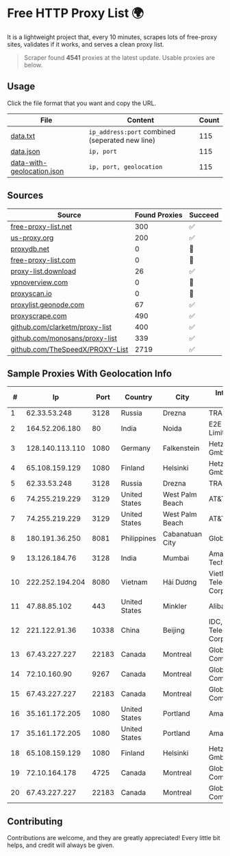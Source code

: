 
# Free HTTP Proxy List 🌍

It is a lightweight project that, every 10 minutes, scrapes lots of free-proxy sites, validates if it works, and serves a clean proxy list.


> Scraper found **4541** proxies at the latest update. Usable proxies are below.

## Usage

Click the file format that you want and copy the URL.


|File|Content|Count|
|----|-------|-----|
|[data.txt](https://raw.githubusercontent.com/themiralay/Proxy-List-World/master/data.txt)|`ip_address:port` combined (seperated new line)|115|
|[data.json](https://raw.githubusercontent.com/themiralay/Proxy-List-World/master/data.json)|`ip, port`|115|
|[data-with-geolocation.json](https://raw.githubusercontent.com/themiralay/Proxy-List-World/master/data-with-geolocation.json)|`ip, port, geolocation`|115|

## Sources

|Source|Found Proxies|Succeed|
|------|-------------|-------|
|[free-proxy-list.net](https://free-proxy-list.net)|300|✅|
|[us-proxy.org](https://www.us-proxy.org)|200|✅|
|[proxydb.net](http://proxydb.net)|0|🚫|
|[free-proxy-list.com](https://free-proxy-list.com/?page=&port=&type%5B%5D=http&type%5B%5D=https&up_time=0&search=Search)|0|🚫|
|[proxy-list.download](https://www.proxy-list.download/HTTP)|26|✅|
|[vpnoverview.com](https://vpnoverview.com/privacy/anonymous-browsing/free-proxy-servers)|0|🚫|
|[proxyscan.io](https://www.proxyscan.io)|0|🚫|
|[proxylist.geonode.com](https://proxylist.geonode.com/api/proxy-list?limit=300&page=1&sort_by=lastChecked&sort_type=desc&protocols=http,https)|67|✅|
|[proxyscrape.com](https://api.proxyscrape.com/v2/?request=displayproxies&protocol=http&timeout=10000&country=all&ssl=all&anonymity=all)|490|✅|
|[github.com/clarketm/proxy-list](https://raw.githubusercontent.com/clarketm/proxy-list/master/proxy-list-raw.txt)|400|✅|
|[github.com/monosans/proxy-list](https://raw.githubusercontent.com/monosans/proxy-list/main/proxies/http.txt)|339|✅|
|[github.com/TheSpeedX/PROXY-List](https://raw.githubusercontent.com/TheSpeedX/PROXY-List/master/http.txt)|2719|✅|


## Sample Proxies With Geolocation Info

|#|Ip|Port|Country|City|Internet Service Provider|
|-|--|----|-------|----|-------------------------|
|1|62.33.53.248|3128|Russia|Drezna|TRANS-TELECOM|
|2|164.52.206.180|80|India|Noida|E2E Networks Limited|
|3|128.140.113.110|1080|Germany|Falkenstein|Hetzner Online GmbH|
|4|65.108.159.129|1080|Finland|Helsinki|Hetzner Online GmbH|
|5|62.33.53.248|3128|Russia|Drezna|TRANS-TELECOM|
|6|74.255.219.229|3129|United States|West Palm Beach|AT&T Corp.|
|7|74.255.219.229|3129|United States|West Palm Beach|AT&T Corp.|
|8|180.191.36.250|8081|Philippines|Cabanatuan City|Globe Telecom|
|9|13.126.184.76|3128|India|Mumbai|Amazon Technologies Inc.|
|10|222.252.194.204|8080|Vietnam|Hải Dương|VietNam Post and Telecom Corporation|
|11|47.88.85.102|443|United States|Minkler|Alibaba.com LLC|
|12|221.122.91.36|10338|China|Beijing|IDC, China Telecommunications Corporation|
|13|67.43.227.227|22183|Canada|Montreal|GloboTech Communications|
|14|72.10.160.90|9267|Canada|Montreal|GloboTech Communications|
|15|67.43.227.227|22183|Canada|Montreal|GloboTech Communications|
|16|35.161.172.205|1080|United States|Portland|Amazon.com, Inc.|
|17|35.161.172.205|1080|United States|Portland|Amazon.com, Inc.|
|18|65.108.159.129|1080|Finland|Helsinki|Hetzner Online GmbH|
|19|72.10.164.178|4725|Canada|Montreal|GloboTech Communications|
|20|67.43.227.227|22183|Canada|Montreal|GloboTech Communications|



## Contributing

Contributions are welcome, and they are greatly appreciated! Every
little bit helps, and credit will always be given.

